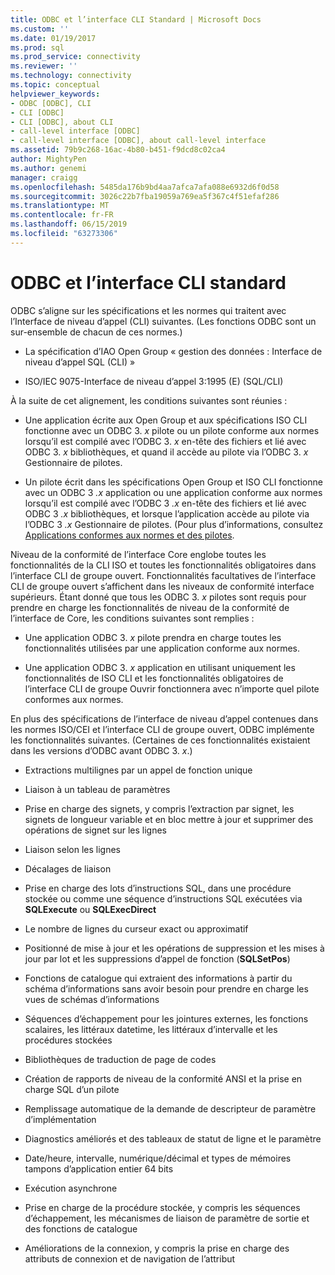 ```yaml
---
title: ODBC et l’interface CLI Standard | Microsoft Docs
ms.custom: ''
ms.date: 01/19/2017
ms.prod: sql
ms.prod_service: connectivity
ms.reviewer: ''
ms.technology: connectivity
ms.topic: conceptual
helpviewer_keywords:
- ODBC [ODBC], CLI
- CLI [ODBC]
- CLI [ODBC], about CLI
- call-level interface [ODBC]
- call-level interface [ODBC], about call-level interface
ms.assetid: 79b9c268-16ac-4b80-b451-f9dcd8c02ca4
author: MightyPen
ms.author: genemi
manager: craigg
ms.openlocfilehash: 5485da176b9bd4aa7afca7afa088e6932d6f0d58
ms.sourcegitcommit: 3026c22b7fba19059a769ea5f367c4f51efaf286
ms.translationtype: MT
ms.contentlocale: fr-FR
ms.lasthandoff: 06/15/2019
ms.locfileid: "63273306"
---
```

# <a name="odbc-and-the-standard-cli"></a>ODBC et l’interface CLI standard
ODBC s’aligne sur les spécifications et les normes qui traitent avec l’Interface de niveau d’appel (CLI) suivantes. (Les fonctions ODBC sont un sur-ensemble de chacun de ces normes.)  
  
-   La spécification d’IAO Open Group « gestion des données : Interface de niveau d’appel SQL (CLI) »  
  
-   ISO/IEC 9075-Interface de niveau d’appel 3:1995 (E) (SQL/CLI)  
  
 À la suite de cet alignement, les conditions suivantes sont réunies :  
  
-   Une application écrite aux Open Group et aux spécifications ISO CLI fonctionne avec un ODBC 3. *x* pilote ou un pilote conforme aux normes lorsqu’il est compilé avec l’ODBC 3. *x* en-tête des fichiers et lié avec ODBC 3. *x* bibliothèques, et quand il accède au pilote via l’ODBC 3. *x* Gestionnaire de pilotes.  
  
-   Un pilote écrit dans les spécifications Open Group et ISO CLI fonctionne avec un ODBC 3 *.x* application ou une application conforme aux normes lorsqu’il est compilé avec l’ODBC 3 *.x* en-tête des fichiers et lié avec ODBC 3 *.x* bibliothèques, et lorsque l’application accède au pilote via l’ODBC 3 *.x* Gestionnaire de pilotes. (Pour plus d’informations, consultez [Applications conformes aux normes et des pilotes](../../odbc/reference/develop-app/standards-compliant-applications-and-drivers.md).  
  
 Niveau de la conformité de l’interface Core englobe toutes les fonctionnalités de la CLI ISO et toutes les fonctionnalités obligatoires dans l’interface CLI de groupe ouvert. Fonctionnalités facultatives de l’interface CLI de groupe ouvert s’affichent dans les niveaux de conformité interface supérieurs. Étant donné que tous les ODBC 3. *x* pilotes sont requis pour prendre en charge les fonctionnalités de niveau de la conformité de l’interface de Core, les conditions suivantes sont remplies :  
  
-   Une application ODBC 3. *x* pilote prendra en charge toutes les fonctionnalités utilisées par une application conforme aux normes.  
  
-   Une application ODBC 3. *x* application en utilisant uniquement les fonctionnalités de ISO CLI et les fonctionnalités obligatoires de l’interface CLI de groupe Ouvrir fonctionnera avec n’importe quel pilote conformes aux normes.  
  
 En plus des spécifications de l’interface de niveau d’appel contenues dans les normes ISO/CEI et l’interface CLI de groupe ouvert, ODBC implémente les fonctionnalités suivantes. (Certaines de ces fonctionnalités existaient dans les versions d’ODBC avant ODBC 3. *x*.)  
  
-   Extractions multilignes par un appel de fonction unique  
  
-   Liaison à un tableau de paramètres  
  
-   Prise en charge des signets, y compris l’extraction par signet, les signets de longueur variable et en bloc mettre à jour et supprimer des opérations de signet sur les lignes  
  
-   Liaison selon les lignes  
  
-   Décalages de liaison  
  
-   Prise en charge des lots d’instructions SQL, dans une procédure stockée ou comme une séquence d’instructions SQL exécutées via **SQLExecute** ou **SQLExecDirect**  
  
-   Le nombre de lignes du curseur exact ou approximatif  
  
-   Positionné de mise à jour et les opérations de suppression et les mises à jour par lot et les suppressions d’appel de fonction (**SQLSetPos**)  
  
-   Fonctions de catalogue qui extraient des informations à partir du schéma d’informations sans avoir besoin pour prendre en charge les vues de schémas d’informations  
  
-   Séquences d’échappement pour les jointures externes, les fonctions scalaires, les littéraux datetime, les littéraux d’intervalle et les procédures stockées  
  
-   Bibliothèques de traduction de page de codes  
  
-   Création de rapports de niveau de la conformité ANSI et la prise en charge SQL d’un pilote  
  
-   Remplissage automatique de la demande de descripteur de paramètre d’implémentation  
  
-   Diagnostics améliorés et des tableaux de statut de ligne et le paramètre  
  
-   Date/heure, intervalle, numérique/décimal et types de mémoires tampons d’application entier 64 bits  
  
-   Exécution asynchrone  
  
-   Prise en charge de la procédure stockée, y compris les séquences d’échappement, les mécanismes de liaison de paramètre de sortie et des fonctions de catalogue  
  
-   Améliorations de la connexion, y compris la prise en charge des attributs de connexion et de navigation de l’attribut
